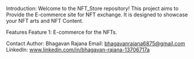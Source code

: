 Introduction: Welcome to the NFT_Store repository! This project aims to Provide the E-commerce site for NFT exchange. It is designed to showcase your NFT arts and NFT Content.

Features Feature 1: E-commerce for the NFTs.

Contact Author: Bhagavan Rajana Email: bhagavanrajana6875@gmail.com LinkedIn: www.linkedin.com/in/bhagavan-rajana-13706717a
